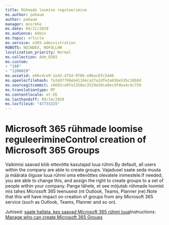 ```yaml
---
title: Rühmade loomise reguleerimine
ms.author: pebaum
author: pebaum
manager: mnirkhe
ms.date: 04/21/2020
ms.audience: Admin
ms.topic: article
ms.service: o365-administration
ROBOTS: NOINDEX, NOFOLLOW
localization_priority: Normal
ms.collection: Adm_O365
ms.custom:
- "168"
- "1200029"
ms.assetid: e06cdce9-1e43-475d-970b-e0bac0fc5446
ms.openlocfilehash: fa3dd7798eb41164ca27a2dfe2a036e53bc3db0d
ms.sourcegitcommit: c6692ce0fa1358ec3529e59ca0ecdfdea4cdc759
ms.translationtype: MT
ms.contentlocale: et-EE
ms.lasthandoff: 09/14/2020
ms.locfileid: "47733215"
---
```

# <a name="control-creation-of-microsoft-365-groups"></a><span data-ttu-id="58190-102">Microsoft 365 rühmade loomise reguleerimine</span><span class="sxs-lookup"><span data-stu-id="58190-102">Control creation of Microsoft 365 Groups</span></span>

<span data-ttu-id="58190-103">Vaikimisi saavad kõik ettevõtte kasutajad luua rühmi.</span><span class="sxs-lookup"><span data-stu-id="58190-103">By default, all users within the company are able to create groups.</span></span> <span data-ttu-id="58190-104">Vajadusel saate seda muuta ja määrata õiguse luua rühmi oma ettevõttes olevatele inimestele.</span><span class="sxs-lookup"><span data-stu-id="58190-104">If needed, you are able to change this, and assign the right to create groups to a set of people within your company.</span></span> <span data-ttu-id="58190-105">Pange tähele, et see mõjutab rühmade loomist mis tahes Microsoft 365 teenusest (nt Outlook, Teams, Planner jne).</span><span class="sxs-lookup"><span data-stu-id="58190-105">Note that this will have impact on creation of groups from any Microsoft 365 service (such as Outlook, Teams, Planner and so on).</span></span>
  
<span data-ttu-id="58190-106">Juhised: [saate hallata, kes saavad Microsoft 365 rühmi luua](https://docs.microsoft.com/microsoft-365/admin/create-groups/manage-creation-of-groups)</span><span class="sxs-lookup"><span data-stu-id="58190-106">Instructions: [Manage who can create Microsoft 365 Groups](https://docs.microsoft.com/microsoft-365/admin/create-groups/manage-creation-of-groups)</span></span>
